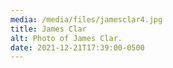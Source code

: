 ```yaml
---
media: /media/files/jamesclar4.jpg
title: James Clar
alt: Photo of James Clar.
date: 2021-12-21T17:39:00-0500
---
```

